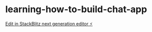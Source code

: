 # learning-how-to-build-chat-app

[Edit in StackBlitz next generation editor ⚡️](https://stackblitz.com/~/github.com/bcrhbrhcdb/learning-how-to-build-chat-app)